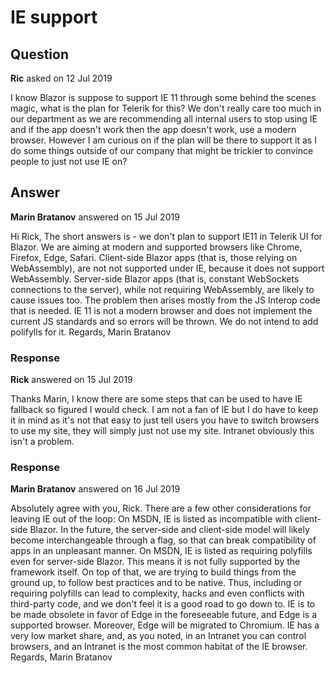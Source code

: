 # IE support

## Question

**Ric** asked on 12 Jul 2019

I know Blazor is suppose to support IE 11 through some behind the scenes magic, what is the plan for Telerik for this? We don't really care too much in our department as we are recommending all internal users to stop using IE and if the app doesn't work then the app doesn't work, use a modern browser. However I am curious on if the plan will be there to support it as I do some things outside of our company that might be trickier to convince people to just not use IE on?

## Answer

**Marin Bratanov** answered on 15 Jul 2019

Hi Rick, The short answers is - we don't plan to support IE11 in Telerik UI for Blazor. We are aiming at modern and supported browsers like Chrome, Firefox, Edge, Safari. Client-side Blazor apps (that is, those relying on WebAssembly), are not not supported under IE, because it does not support WebAssembly. Server-side Blazor apps (that is, constant WebSockets connections to the server), while not requiring WebAssembly, are likely to cause issues too. The problem then arises mostly from the JS Interop code that is needed. IE 11 is not a modern browser and does not implement the current JS standards and so errors will be thrown. We do not intend to add polifylls for it. Regards, Marin Bratanov

### Response

**Rick** answered on 15 Jul 2019

Thanks Marin, I know there are some steps that can be used to have IE fallback so figured I would check. I am not a fan of IE but I do have to keep it in mind as it's not that easy to just tell users you have to switch browsers to use my site, they will simply just not use my site. Intranet obviously this isn't a problem.

### Response

**Marin Bratanov** answered on 16 Jul 2019

Absolutely agree with you, Rick. There are a few other considerations for leaving IE out of the loop: On MSDN, IE is listed as incompatible with client-side Blazor. In the future, the server-side and client-side model will likely become interchangeable through a flag, so that can break compatibility of apps in an unpleasant manner. On MSDN, IE is listed as requiring polyfills even for server-side Blazor. This means it is not fully supported by the framework itself. On top of that, we are trying to build things from the ground up, to follow best practices and to be native. Thus, including or requiring polyfills can lead to complexity, hacks and even conflicts with third-party code, and we don't feel it is a good road to go down to. IE is to be made obsolete in favor of Edge in the foreseeable future, and Edge is a supported browser. Moreover, Edge will be migrated to Chromium. IE has a very low market share, and, as you noted, in an Intranet you can control browsers, and an Intranet is the most common habitat of the IE browser. Regards, Marin Bratanov
